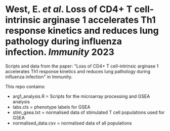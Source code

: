 # West, E. _et al_. Loss of CD4+ T cell-intrinsic arginase 1 accelerates Th1 response kinetics and reduces lung pathology during influenza infection. _Immunity_ 2023
Scripts and data from the paper: "Loss of CD4+ T cell-intrinsic arginase 1 accelerates Th1 response kinetics and reduces lung pathology during influenza infection" in Immunity.

This repo contains:

- arg1_analysis.R = Scripts for the microarray processing and GSEA analysis
- labs.cls = phenotype labels for GSEA
- stim_gsea.txt = normalised data of stimulated T cell populations used for GSEA
- normalised_data.csv = normalised data of all populations
